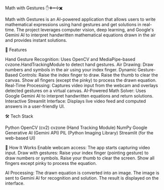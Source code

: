 Math with Gestures ✋➕➖➗✖️

Math with Gestures is an AI-powered application that allows users to write mathematical expressions using hand gestures and get solutions in real-time. The project leverages computer vision, deep learning, and Google's Gemini AI to interpret handwritten mathematical equations drawn in the air and provides instant solutions.

🚀 Features

Hand Gesture Recognition: Uses OpenCV and MediaPipe-based cvzone.HandTrackingModule to detect hand gestures.
Air Drawing: Draw numbers and symbols in the air using your index finger.
Dynamic Gesture-Based Controls:
Raise the index finger to draw.
Raise the thumb to clear the canvas.
Show all fingers (except the pinky) to process the drawn equation.
Real-Time Processing: Captures video input from the webcam and overlays detected gestures on a virtual canvas.
AI-Powered Math Solver: Uses Google Gemini AI to interpret handwritten equations and return solutions.
Interactive Streamlit Interface: Displays live video feed and computed answers in a user-friendly UI.

🛠️ Tech Stack

Python
OpenCV (cv2)
cvzone (Hand Tracking Module)
NumPy
Google Generative AI (Gemini API)
PIL (Python Imaging Library)
Streamlit (for the web-based UI)

🎯 How It Works
Enable webcam access: The app starts capturing video input.
Draw with gestures:
Raise your index finger (pointing gesture) to draw numbers or symbols.
Raise your thumb to clear the screen.
Show all fingers except pinky to process the equation.

AI Processing:
The drawn equation is converted into an image.
The image is sent to Gemini AI for recognition and solution.
The result is displayed on the interface.
